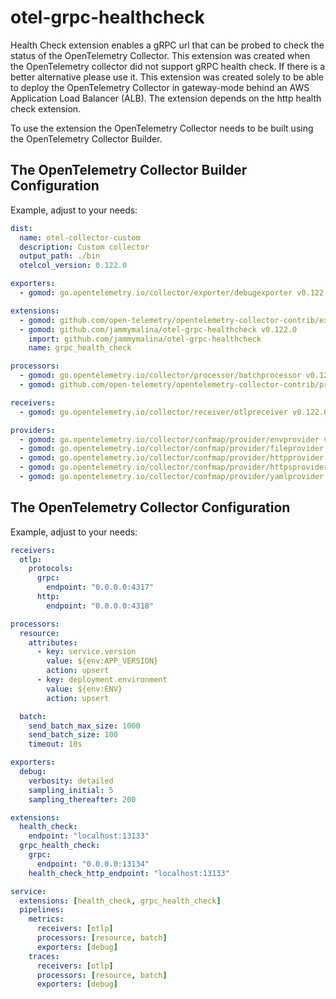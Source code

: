 # otel-grpc-healthcheck

Health Check extension enables a gRPC url that can be probed to check the status of the OpenTelemetry Collector. This extension was created when the OpenTelemetry collector did not support gRPC health check. If there is a better alternative please use it. This extension was created solely to be able to deploy the OpenTelemetry Collector in gateway-mode behind an AWS Application Load Balancer (ALB). The extension depends on the http health check extension.

To use the extension the OpenTelemetry Collector needs to be built using the OpenTelemetry Collector Builder.

## The OpenTelemetry Collector Builder Configuration

Example, adjust to your needs:
```yaml
dist:
  name: otel-collector-custom
  description: Custom collector
  output_path: ./bin
  otelcol_version: 0.122.0

exporters:
  - gomod: go.opentelemetry.io/collector/exporter/debugexporter v0.122.0

extensions:
  - gomod: github.com/open-telemetry/opentelemetry-collector-contrib/extension/healthcheckextension v0.122.0 # Required
  - gomod: github.com/jammymalina/otel-grpc-healthcheck v0.122.0
    import: github.com/jammymalina/otel-grpc-healthcheck
    name: grpc_health_check

processors:
  - gomod: go.opentelemetry.io/collector/processor/batchprocessor v0.122.0
  - gomod: github.com/open-telemetry/opentelemetry-collector-contrib/processor/resourceprocessor v0.122.0

receivers:
  - gomod: go.opentelemetry.io/collector/receiver/otlpreceiver v0.122.0

providers:
  - gomod: go.opentelemetry.io/collector/confmap/provider/envprovider v1.28.0
  - gomod: go.opentelemetry.io/collector/confmap/provider/fileprovider v1.28.0
  - gomod: go.opentelemetry.io/collector/confmap/provider/httpprovider v1.28.0
  - gomod: go.opentelemetry.io/collector/confmap/provider/httpsprovider v1.28.0
  - gomod: go.opentelemetry.io/collector/confmap/provider/yamlprovider v1.28.0
```

## The OpenTelemetry Collector Configuration

Example, adjust to your needs:
```yaml
receivers:
  otlp:
    protocols:
      grpc:
        endpoint: "0.0.0.0:4317"
      http:
        endpoint: "0.0.0.0:4318"

processors:
  resource:
    attributes:
      - key: service.version
        value: ${env:APP_VERSION}
        action: upsert
      - key: deployment.environment
        value: ${env:ENV}
        action: upsert

  batch:
    send_batch_max_size: 1000
    send_batch_size: 100
    timeout: 10s

exporters:
  debug:
    verbosity: detailed
    sampling_initial: 5
    sampling_thereafter: 200

extensions:
  health_check:
    endpoint: "localhost:13133"
  grpc_health_check:
    grpc:
      endpoint: "0.0.0.0:13134"
    health_check_http_endpoint: "localhost:13133"

service:
  extensions: [health_check, grpc_health_check]
  pipelines:
    metrics:
      receivers: [otlp]
      processors: [resource, batch]
      exporters: [debug]
    traces:
      receivers: [otlp]
      processors: [resource, batch]
      exporters: [debug]
```
